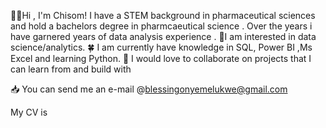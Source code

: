 👋🏼Hi , I'm Chisom! I have a STEM background in pharmaceutical sciences and hold a bachelors degree in pharmcaeutical science . Over the years i have garnered  years of data analysis experience . 👀I am interested in data science/analytics. 🍀 I am currently have knowledge in SQL, Power BI ,Ms Excel and learning Python. 🌺 I would love to collaborate on projects that I can learn from and build with 

📥 You can send me an e-mail @blessingonyemelukwe@gmail.com

My CV is 
